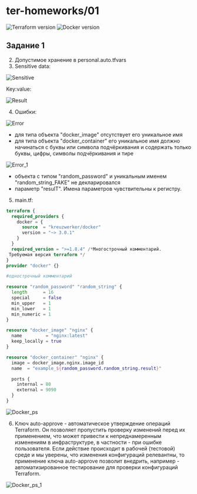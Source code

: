# ter-homeworks/01
![Terraform version](https://github.com/user-attachments/assets/4f8d484d-60e3-4a07-9af3-2fb54769c0e8)
![Docker version](https://github.com/user-attachments/assets/adb86a2c-032d-4715-a1c1-d7aaf93ff5bf)

## Задание 1
2. Допустимое хранение в personal.auto.tfvars
3. Sensitive data:
 
![Sensitive](https://github.com/user-attachments/assets/70ee80dd-7591-4e35-a723-8fb915a40ce2)

Key:value:

![Result](https://github.com/user-attachments/assets/bc7a1e06-f47b-4d00-914a-9beee420a31a)

4. Ошибки:
   
![Error](https://github.com/user-attachments/assets/7fae13a0-c09b-46fc-bf43-da998c903875)

   - для типа объекта "docker_image" отсутствует его уникальное имя
   - для типа объекта "docker_container" его уникальное имя должно начинаться с буквы или символа подчёркивания и содержать только буквы, цифры, символы подчёркивания и тире

![Error_1](https://github.com/user-attachments/assets/c1f7ed3c-89f3-44b6-8d64-3d77174debe9)
     
   - объекта с типом "random_password" и уникальным именем "random_string_FAKE" не декларировался
   - параметр "resulT". Имена параметров чувствительны к регистру.

5. main.tf:

```terraform
terraform {
  required_providers {
    docker = {
      source  = "kreuzwerker/docker"
      version = "~> 3.0.1"
    }
  }
  required_version = ">=1.8.4" /*Многострочный комментарий.
 Требуемая версия terraform */
}
provider "docker" {}

#однострочный комментарий

resource "random_password" "random_string" {
  length      = 16
  special     = false
  min_upper   = 1
  min_lower   = 1
  min_numeric = 1
}

resource "docker_image" "nginx" {
  name         = "nginx:latest"
  keep_locally = true
}

resource "docker_container" "nginx" {
  image = docker_image.nginx.image_id
  name  = "example_${random_password.random_string.result}"

  ports {
    internal = 80
    external = 9090
  }
}
```
![Docker_ps](https://github.com/user-attachments/assets/8b1013dd-b91d-4153-82c9-45b41434a305)

6. Ключ auto-approve - автоматическое утверждение операций Terraform. Он позволяет пропустить проверку изменений перед их применением, что может привести к непреднамеренным изменениям в инфраструктуре, в частности - при ошибке пользователя. 
Если действие происходит в рабочей (тестовой) среде и мы уверены, что изменения конфигураций релевантны, то применение ключа auto-approve позволит внедрить, например - автоматизированное тестирование для проверки конфигураций Terraform.

![Docker_ps_1](https://github.com/user-attachments/assets/4c679032-269f-4418-b790-6dd39533c19f)


